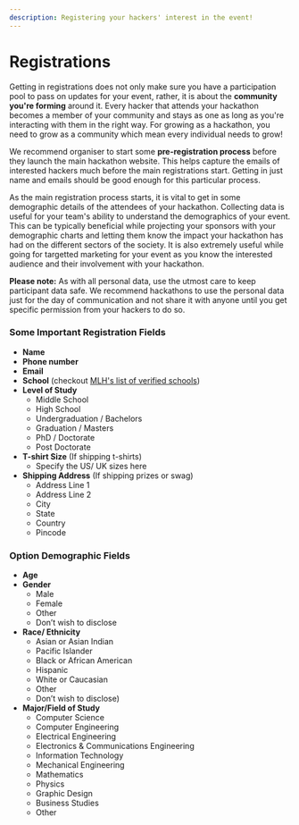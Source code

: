 ```yaml
---
description: Registering your hackers' interest in the event!
---
```


# Registrations

Getting in registrations does not only make sure you have a participation pool to pass on updates for your event, rather, it is about the **community you're forming** around it. Every hacker that attends your hackathon becomes a member of your community and stays as one as long as you're interacting with them in the right way. For growing as a hackathon, you need to grow as a community which mean every individual needs to grow!

We recommend organiser to start some **pre-registration process** before they launch the main hackathon website. This helps capture the emails of interested hackers much before the main registrations start. Getting in just name and emails should be good enough for this particular process.

As the main registration process starts, it is vital to get in some demographic details of the attendees of your hackathon. Collecting data is useful for your team's ability to understand the demographics of your event. This can be typically beneficial while projecting your sponsors with your demographic charts and letting them know the impact your hackathon has had on the different sectors of the society. It is also extremely useful while going for targetted marketing for your event as you know the interested audience and their involvement with your hackathon. 

**Please note:** As with all personal data, use the utmost care to keep participant data safe. We recommend hackathons to use the personal data just for the day of communication and not share it with anyone until you get specific permission from your hackers to do so.

### Some Important Registration Fields 

* **Name**
* **Phone number**
* **Email**
* **School** \(checkout [MLH's list of verified schools](https://github.com/MLH/mlh-policies/blob/master/schools.csv)\)
* **Level of Study**
  * Middle School
  * High School
  * Undergraduation / Bachelors
  * Graduation / Masters
  * PhD / Doctorate
  * Post Doctorate
* **T-shirt Size** \(If shipping t-shirts\) 
  * Specify the US/ UK sizes here
* **Shipping Address** \(If shipping prizes or swag\)
  * Address Line 1
  * Address Line 2
  * City
  * State
  * Country
  * Pincode

### Option Demographic Fields

* **Age**
* **Gender** 
  * Male
  * Female
  * Other
  * Don’t wish to disclose
* **Race/ Ethnicity** 
  * Asian or Asian Indian
  * Pacific Islander
  * Black or African American 
  * Hispanic
  * White or Caucasian
  * Other
  * Don’t wish to disclose\)
* **Major/Field of Study** 
  * Computer Science
  * Computer Engineering
  * Electrical Engineering
  * Electronics & Communications Engineering
  * Information Technology
  * Mechanical Engineering
  * Mathematics
  * Physics
  * Graphic Design
  * Business Studies
  * Other

